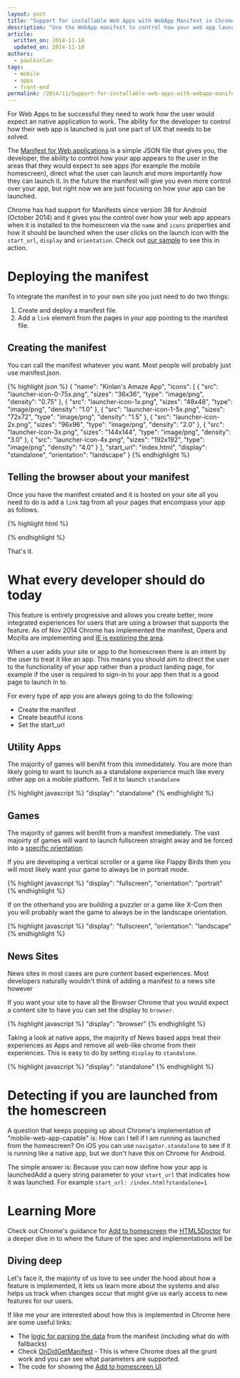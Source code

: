 ```yaml
---
layout: post
title: "Support for installable Web Apps with WebApp Manifest in Chrome 38 for Android"
description: "Use the WebApp manifest to control how your web app launches"
article:
  written_on: 2014-11-10
  updated_on: 2014-11-10
authors:
  - paulkinlan
tags:
  - mobile
  - apps
  - front-end
permalink: /2014/11/Support-for-installable-web-apps-with-webapp-manifest-in-chrome-38-for-Android
---
```


For Web Apps to be successful they need to work how the user would expect an native application to work. The ability for the developer to control how their web app is launched is just one part of UX that needs to be solved.  

The [Manifest for Web applications](https://w3c.github.io/manifest/) is a simple JSON file that gives you, the developer, the ability to control how your app appears to the user in the areas that they would expect to see apps (for example the mobile homescreen), direct what the user can launch and more importantly *how* they can launch it.  In the future the manifest will give you even more control over your app, but right now we are just focusing on how your app can be launched.

Chrome has had support for Manifests since version 38 for Android (October 2014) and it gives you the control over how your web app appears when it is installed to the homescreen via the `name` and `icons` properties and how it should be launched when the user clicks on the launch icon with the `start_url`, `display` and `orientation`.  Check out [our sample](https://github.com/GoogleChrome/samples/tree/gh-pages/web-application-manifest) to see this in action.

# Deploying the manifest

To integrate the manifest in to your own site you just need to do two things:

1.  Create and deploy a manifest file.
2.  Add a `link` element from the pages in your app pointing to the manifest file.

## Creating the manifest

You can call the manifest whatever you want.  Most people will probably just use manifest.json.





{% highlight json %}
{
  "name": "Kinlan's Amaze App",
  "icons": [
    {
      "src": "launcher-icon-0-75x.png",
      "sizes": "36x36",
      "type": "image/png",
      "density": "0.75"
    },
    {
      "src": "launcher-icon-1x.png",
      "sizes": "48x48",
      "type": "image/png",
      "density": "1.0"
    },
    {
      "src": "launcher-icon-1-5x.png",
      "sizes": "72x72",
      "type": "image/png",
      "density": "1.5"
    },
    {
      "src": "launcher-icon-2x.png",
      "sizes": "96x96",
      "type": "image/png",
      "density": "2.0"
    },
    {
      "src": "launcher-icon-3x.png",
      "sizes": "144x144",
      "type": "image/png",
      "density": "3.0"
    },
    {
      "src": "launcher-icon-4x.png",
      "sizes": "192x192",
      "type": "image/png",
      "density": "4.0"
    }
  ],
  "start_url": "index.html",
  "display": "standalone",
  "orientation": "landscape"
}
{% endhighlight %}

## Telling the browser about your manifest

Once you have the manifest created and it is hosted on your site all you need to do is add a `link` tag from all your pages that encompass your app as follows.

{% highlight html %}
<link rel="manifest" href="manifest.json">
{% endhighlight %}

That's it.

# What every developer should do today

This feature is entirely progressive and allows you create better, more integrated experiences for users that are using a browser that supports the feature.  As of Nov 2014 Chrome has implemented the manifest, Opera and Mozilla are implementing and [IE is exploring the area](https://status.modern.ie/webapplicationmanifest?term=manifest).

When a user adds your site or app to the homescreen there is an intent by the user to treat it like an app.  This means you should aim to direct the user to the functionality of your app rather than a product landing page, for example if the user is required to sign-in to your app then that is a good page to launch in to.

For every type of app you are always going to do the following:

*  Create the manifest
*  Create beautiful icons
*  Set the start_url

## Utility Apps

The majority of games will benifit from this immedidately.  You are more than likely going to want to launch as a standalone experience much like every other app on a mobile platform. Tell it to launch `standalone`

{% highlight javascript %}
"display": "standalone"
{% endhighlight %}

## Games 

The majority of games will benifit from a manifest immediately.  The vast majoirty of games will want to launch fullscreen straight away and be forced into a [specific orientation](https://w3c.github.io/screen-orientation/#idl-def-OrientationLockType).

If you are developing a vertical scroller or a game like Flappy Birds then you will most likely want your game to always be in portrait mode.

{% highlight javascript %}
"display": "fullscreen",
"orientation": "portrait"
{% endhighlight %}

If on the otherhand you are building a puzzler or a game like X-Com then you will probably want the game to always be in the landscape orientation.

{% highlight javascript %}
"display": "fullscreen",
"orientation": "landscape"
{% endhighlight %}

## News Sites

News sites in most cases are pure content based experiences.  Most developers naturally wouldn't think of adding a manifest to a news site however

If you want your site to have all the Browser Chrome that you would expect a content site to have you can set the display to `browser`.

{% highlight javascript %}
"display": "browser"
{% endhighlight %}

Taking a look at native apps, the majority of News based apps treat their experiences as Apps and remove all web-like chrome from their experiences.  This is easy to do by setting `display` to `standalone`.

{% highlight javascript %}
"display": "standalone"
{% endhighlight %}

# Detecting if you are launched from the homescreen

A question that keeps popping up about Chrome's implementation of "mobile-web-app-capable" is: How can I tell if
I am running as launched from the homescreen?  On iOS you can use `navigator.standalone` to see if it is running
like a native app, but we don't have this on Chrome for Android.

The simple answer is: Because you can now define how your app is launchedAdd a query string parameter to your `start_url` that indicates how it was launched.  For example `start_url: /index.html?standalone=1`

# Learning More

Check out Chrome's guidance for [Add to homescreen](https://developer.chrome.com/multidevice/android/installtohomescreen#supporting) the [HTML5Doctor](http://html5doctor.com/web-manifest-specification/) for a deeper dive in 
to where the future of the spec and implementations will be

## Diving deep

Let's face it, the majority of us love to see under the hood about how a feature is implemented, it lets us learn more about the systems and also helps us track when changes occur that might give us early access to new features for our users.

If like me your are interested about how this is implemented in Chrome here are some useful links:

*  The [logic for parsing the data](https://code.google.com/p/chromium/codesearch#chromium/src/chrome/browser/android/shortcut_helper.cc&sq=package:chromium&q=file:shortcut_helper.cc&l=1) from the manifest (including what do with fallbacks)
*  Check [OnDidGetManifest](https://code.google.com/p/chromium/codesearch#chromium/src/chrome/browser/android/shortcut_helper.cc&l=233) - This is where Chrome does all the grunt work and you can see what parameters are supported.
*  The code for showing the [Add to homescreen UI](https://code.google.com/p/chromium/codesearch#chromium/src/chrome/android/java/src/org/chromium/chrome/browser/webapps/AddToHomescreenDialog.java&sq=package:chromium)

